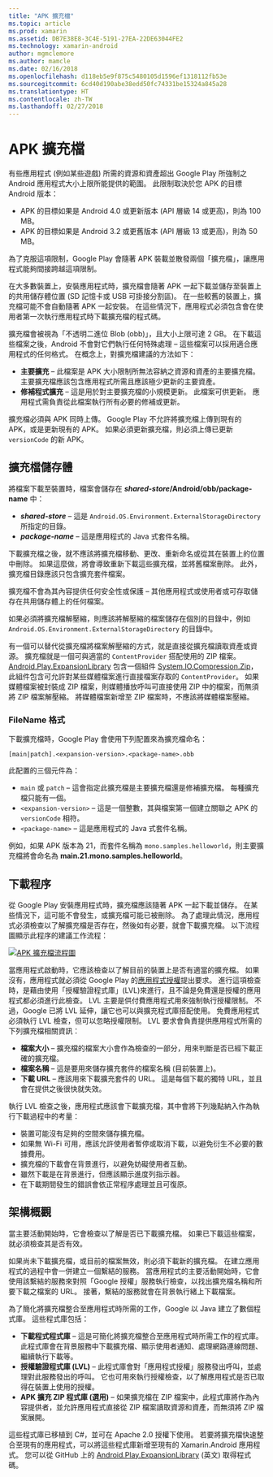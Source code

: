 ```yaml
---
title: "APK 擴充檔"
ms.topic: article
ms.prod: xamarin
ms.assetid: DB7E38E8-3C4E-5191-27EA-22DE63044FE2
ms.technology: xamarin-android
author: mgmclemore
ms.author: mamcle
ms.date: 02/16/2018
ms.openlocfilehash: d118eb5e9f875c5480105d1596ef1318112fb53e
ms.sourcegitcommit: 6cd40d190abe38edd50fc74331be15324a845a28
ms.translationtype: HT
ms.contentlocale: zh-TW
ms.lasthandoff: 02/27/2018
---
```

# <a name="apk-expansion-files"></a>APK 擴充檔

有些應用程式 (例如某些遊戲) 所需的資源和資產超出 Google Play 所強制之 Android 應用程式大小上限所能提供的範圍。 此限制取決於您 APK 的目標 Android 版本：

-  APK 的目標如果是 Android 4.0 或更新版本 (API 層級 14 或更高)，則為 100 MB。
-  APK 的目標如果是 Android 3.2 或更舊版本 (API 層級 13 或更高)，則為 50 MB。

為了克服這項限制，Google Play 會隨著 APK 裝載並散發兩個「擴充檔」，讓應用程式能夠間接跨越這項限制。 

在大多數裝置上，安裝應用程式時，擴充檔會隨著 APK 一起下載並儲存至裝置上的共用儲存體位置 (SD 記憶卡或 USB 可掛接分割區)。 在一些較舊的裝置上，擴充檔可能不會自動隨著 APK 一起安裝。 在這些情況下，應用程式必須包含會在使用者第一次執行應用程式時下載擴充檔的程式碼。

擴充檔會被視為「不透明二進位 Blob (obb)」，且大小上限可達 2 GB。 在下載這些檔案之後，Android 不會對它們執行任何特殊處理 &ndash; 這些檔案可以採用適合應用程式的任何格式。 在概念上，對擴充檔建議的方法如下：

-   **主要擴充**  &ndash; 此檔案是 APK 大小限制所無法容納之資源和資產的主要擴充檔。 主要擴充檔應該包含應用程式所需且應該極少更新的主要資產。
-   **修補程式擴充**  &ndash; 這是用於對主要擴充檔的小規模更新。 此檔案可供更新。 應用程式需負責從此檔案執行所有必要的修補或更新。


擴充檔必須與 APK 同時上傳。
Google Play 不允許將擴充檔上傳到現有的 APK，或是更新現有的 APK。 如果必須更新擴充檔，則必須上傳已更新 `versionCode` 的新 APK。

<a name="Expansion_File_Storage" />

## <a name="expansion-file-storage"></a>擴充檔儲存體

將檔案下載至裝置時，檔案會儲存在 **_shared-store_/Android/obb/package-name** 中：

-   **_shared-store_** &ndash; 這是 `Android.OS.Environment.ExternalStorageDirectory` 所指定的目錄。
-   **_package-name_** &ndash; 這是應用程式的 Java 式套件名稱。


下載擴充檔之後，就不應該將擴充檔移動、更改、重新命名或從其在裝置上的位置中刪除。 如果這麼做，將會導致重新下載這些擴充檔，並將舊檔案刪除。 此外，擴充檔目錄應該只包含擴充套件檔案。

擴充檔不會為其內容提供任何安全性或保護 &ndash; 其他應用程式或使用者或可存取儲存在共用儲存體上的任何檔案。

如果必須將擴充檔解壓縮，則應該將解壓縮的檔案儲存在個別的目錄中，例如 `Android.OS.Environment.ExternalStorageDirectory` 的目錄中。

有一個可以替代從擴充檔將檔案解壓縮的方式，就是直接從擴充檔讀取資產或資源。 擴充檔就是一個可與適當的 `ContentProvider` 搭配使用的 ZIP 檔案。 [Android.Play.ExpansionLibrary](https://github.com/mattleibow/Android.Play.ExpansionLibrary) 包含一個組件 [System.IO.Compression.Zip](https://github.com/mattleibow/Android.Play.ExpansionLibrary/tree/master/System.IO.Compression.Zip)，此組件包含可允許對某些媒體檔案進行直接檔案存取的 `ContentProvider`。 如果媒體檔案被封裝成 ZIP 檔案，則媒體播放呼叫可直接使用 ZIP 中的檔案，而無須將 ZIP 檔案解壓縮。 將媒體檔案新增至 ZIP 檔案時，不應該將媒體檔案壓縮。 

<a name="FileName_Format" />

### <a name="filename-format"></a>FileName 格式

下載擴充檔時，Google Play 會使用下列配置來為擴充檔命名：

    [main|patch].<expansion-version>.<package-name>.obb

此配置的三個元件為：

-   `main` 或 `patch` &ndash; 這會指定此擴充檔是主要擴充檔還是修補擴充檔。 每種擴充檔只能有一個。
-   `<expansion-version>`  &ndash; 這是一個整數，其與檔案第一個建立關聯之 APK 的 `versionCode` 相符。
-   `<package-name>` &ndash; 這是應用程式的 Java 式套件名稱。


例如，如果 APK 版本為 21，而套件名稱為 `mono.samples.helloworld`，則主要擴充檔將會命名為 **main.21.mono.samples.helloworld**。

<a name="Download_Process" />

## <a name="download-process"></a>下載程序

從 Google Play 安裝應用程式時，擴充檔應該隨著 APK 一起下載並儲存。 在某些情況下，這可能不會發生，或擴充檔可能已被刪除。 為了處理此情況，應用程式必須檢查以了解擴充檔是否存在，然後如有必要，就會下載擴充檔。 以下流程圖顯示此程序的建議工作流程：

[ ![APK 擴充檔流程圖](apk-expansion-files-images/apkexpansion.png)](apk-expansion-files-images/apkexpansion.png)

當應用程式啟動時，它應該檢查以了解目前的裝置上是否有適當的擴充檔。 如果沒有，應用程式就必須從 Google Play 的[應用程式授權](http://developer.android.com/google/play/licensing/index.html)提出要求。 進行這項檢查時，是藉由使用「授權驗證程式庫」(LVL)來進行，且不論是免費還是授權的應用程式都必須進行此檢查。 LVL 主要是供付費應用程式用來強制執行授權限制。 不過，Google 已將 LVL 延伸，讓它也可以與擴充程式庫搭配使用。 免費應用程式必須執行 LVL 檢查，但可以忽略授權限制。 LVL 要求會負責提供應用程式所需的下列擴充檔相關資訊： 

-   **檔案大小** &ndash; 擴充檔的檔案大小會作為檢查的一部分，用來判斷是否已經下載正確的擴充檔。
-   **檔案名稱** &ndash; 這是要用來儲存擴充套件的檔案名稱 (目前裝置上)。
-   **下載 URL**  &ndash; 應該用來下載擴充套件的 URL。 這是每個下載的獨特 URL，並且會在提供之後很快就失效。


執行 LVL 檢查之後，應用程式應該會下載擴充檔，其中會將下列幾點納入作為執行下載過程中的考量：

-  裝置可能沒有足夠的空間來儲存擴充檔。
-  如果無 Wi-Fi 可用，應該允許使用者暫停或取消下載，以避免衍生不必要的數據費用。
-  擴充檔的下載會在背景進行，以避免妨礙使用者互動。
-  雖然下載是在背景進行，但應該顯示進度列指示器。
-  在下載期間發生的錯誤會依正常程序處理並且可復原。


<a name="Architectural_Overview" />

## <a name="architectural-overview"></a>架構概觀

當主要活動開始時，它會檢查以了解是否已下載擴充檔。 如果已下載這些檔案，就必須檢查其是否有效。

如果尚未下載擴充檔，或目前的檔案無效，則必須下載新的擴充檔。 在建立應用程式的過程中會一併建立一個繫結的服務。 當應用程式的主要活動開始時，它會使用該繫結的服務來對照「Google 授權」服務執行檢查，以找出擴充檔名稱和所要下載之檔案的 URL。 接著，繫結的服務就會在背景執行緒上下載檔案。

為了簡化將擴充檔整合至應用程式時所需的工作，Google 以 Java 建立了數個程式庫。 這些程式庫包括：

-   **下載程式程式庫**  &ndash; 這是可簡化將擴充檔整合至應用程式時所需工作的程式庫。 此程式庫會在背景服務中下載擴充檔、顯示使用者通知、處理網路連線問題、繼續執行下載等。
-   **授權驗證程式庫 (LVL)**  &ndash; 此程式庫會對「應用程式授權」服務發出呼叫，並處理對此服務發出的呼叫。 它也可用來執行授權檢查，以了解應用程式是否已取得在裝置上使用的授權。
-   **APK 擴充 ZIP 程式庫 (選用)**  &ndash; 如果擴充檔在 ZIP 檔案中，此程式庫將作為內容提供者，並允許應用程式直接從 ZIP 檔案讀取資源和資產，而無須將 ZIP 檔案展開。


這些程式庫已移植到 C#，並可在 Apache 2.0 授權下使用。 若要將擴充檔快速整合至現有的應用程式，可以將這些程式庫新增至現有的 Xamarin.Android 應用程式。 您可以從 GitHub 上的 [Android.Play.ExpansionLibrary](https://github.com/mattleibow/Android.Play.ExpansionLibrary) \(英文\) 取得程式碼。
